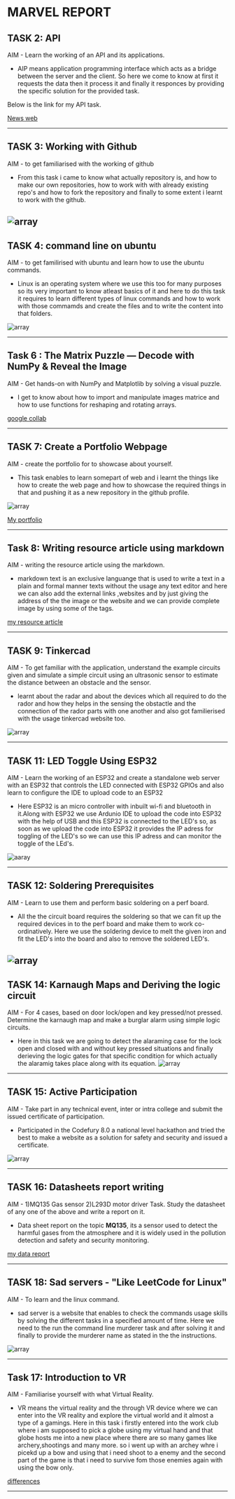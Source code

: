 # MARVEL REPORT
## TASK 2: API
AIM - Learn the working of an API and its applications.
- AIP means application programming interface which acts as a bridge between the server and the  client.
So here we come to know at first it requests the data then it  process it and finally it responces by providing the specific solution for the provided task.

Below is the link for my API task.

[News web]( https://vikasbhapri-1.github.io/API-task/)

---
## TASK 3: Working with Github
AIM - to get familiarised with the working of github
- From this task i came to know what actually repository is, and how to make our own repositories, how to work with with already existing repo's and how to fork the repository and finally to some extent i learnt to work with the github. 


![array](https://raw.githubusercontent.com/vikasbhapri-1/marvel-level-1/refs/heads/main/gittask.png)
---

## TASK 4: command line on ubuntu
AIM -  to get familirised with ubuntu and learn how to use the ubuntu commands.
- Linux is an operating system where we use this too for many purposes so its very important to know atleast basics of it and here to do this task it requires to learn different types of linux commands and how to work with those commamds and create the files and to write the content into that folders.

![array](https://raw.githubusercontent.com/vikasbhapri-1/marvel-level-1/refs/heads/main/ubuntu.jpg)

---
## Task 6 : The Matrix Puzzle — Decode with NumPy & Reveal the Image
AIM - Get hands-on with NumPy and Matplotlib by solving a visual puzzle.
- I get to know about how to import and manipulate images matrice and how to use functions for reshaping and rotating arrays.

[google collab](https://colab.research.google.com/drive/1aGP_bHSbfI2FU4EgcGK032tqATWjWkSH)

---
## TASK 7: Create a Portfolio Webpage
AIM - create the portfolio for to showcase about yourself. 
- This task enables to learn somepart of web and i learnt the things like how to create the web page and how to showcase the required things in that and pushing it as a new repository in the github profile.   

![array](https://raw.githubusercontent.com/vikasbhapri-1/marvel-level-1/refs/heads/main/Screenshot%202025-09-13%20143919.png)
 
[My portfolio](https://vikasbhapri-1.github.io/my-portfolio/)

----

## Task 8: Writing resource article using markdown 
AIM - writing the resource article using the markdown. 
- markdown text is an exclusive languange that is used to write a text in a plain and formal manner texts without the usage any text editor and here we can also add the external links ,websites and by just giving the address of the the image or the website and we can provide complete image by using some of the tags.

 [my resource article](https://github.com/vikasbhapri-1/markdown.cloudcomputing) 
 
 ---

## TASK 9: Tinkercad
AIM - To get familiar with the application, understand the example circuits given and simulate a simple circuit using an ultrasonic sensor to estimate the distance between an obstacle and the sensor.
- learnt about the radar and about the devices which all required to do the rador and how they helps in the sensing the obstactle and the connection of the rador parts with one another and also got familierised with the usage tinkercad website too. 

![array](https://raw.githubusercontent.com/vikasbhapri-1/marvel-level-1/refs/heads/main/tinkercad.png)

---
## TASK 11: LED Toggle Using ESP32
AIM - Learn the working of an ESP32 and create a standalone web server with an ESP32 that controls the LED connected with ESP32 GPIOs and also learn to configure the IDE to upload code to an ESP32
- Here ESP32 is an micro controller with inbuilt wi-fi and bluetooth in it.Along with ESP32 we use Ardunio IDE to upload the code into ESP32 with the help of USB and this ESP32 is connected to the LED's so, as soon as we upload the code into ESP32 it provides the IP adress for toggling of the LED's so we can use this IP adress and can monitor the toggle of the LEd's.

![aaray](https://raw.githubusercontent.com/vikasbhapri-1/marvel-level-1/refs/heads/main/ESP32.jpg)

---

## TASK 12: Soldering Prerequisites
AIM - Learn to use them and perform basic soldering on a perf board.
- All the the circuit board requires the soldering so that we can fit up the required devices in to the perf board and make them to work co-ordinatively. Here we use the soldering device to melt the given iron and fit the LED's into the board and also to remove the soldered LED's.

![array](https://raw.githubusercontent.com/vikasbhapri-1/marvel-level-1/refs/heads/main/soldering%20.jpg)
---
## TASK 14: Karnaugh Maps and Deriving the logic circuit
AIM - For 4 cases, based on door lock/open and key pressed/not pressed. Determine the karnaugh map and make a burglar alarm using simple logic circuits.
- Here in this task we are going to detect the alaraming case for the lock open and closed with and without key pressed situations and finally derieving the logic gates for that specific condition for which actually the alaramig takes place along with its equation.
![array](https://raw.githubusercontent.com/vikasbhapri-1/marvel-level-1/refs/heads/main/kmap.jpg)

---
## TASK 15: Active Participation
AIM - Take part in any technical event, inter or intra college and submit the issued certificate of participation.
- Participated in the Codefury 8.0 a national level hackathon and tried the best to make a website as a solution for safety and security and issued a certificate.

![array](https://raw.githubusercontent.com/vikasbhapri-1/marvel-level-1/refs/heads/main/certificate%20%20-%20Copy.jpg)

---
## TASK 16: Datasheets report writing
AIM - 1)MQ135 Gas sensor 2)L293D motor driver Task. Study the datasheet of any one of the above and write a report on it.
- Data sheet report on the topic **MQ135**, its a sensor used to detect the harmful gases from the atmosphere and it is widely used in the pollution detection and safety and security monitoring.

[my data report](https://github.com/vikasbhapri-1/data-report-)

---
## TASK 18: Sad servers - "Like LeetCode for Linux"
AIM - To learn and the linux command.
- sad server is a website that enables to check the commands usage skills by solving the different tasks in a specified amount of time. Here we need to the run the command line murderer task and after solving it and finally to provide the murderer name as stated in the the instructions.

![array](https://raw.githubusercontent.com/vikasbhapri-1/marvel-level-1/refs/heads/main/sadserver.png)

---
## Task 17: Introduction to VR

AIM - Familiarise yourself with what Virtual Reality.

- VR means the virtual reality and the through VR device where we can enter into the VR reality and explore the virtual world and it almost a type of a gamings.
Here in this task i firstly entered into the work club where i am supposed to pick a globe using my virtual hand and that globe hosts me into a new place where there are so many games like archery,shootings and many more. so i went up with an archey whre i picekd up a bow and using that i need shoot to a enemy and the second part of the game is that i need to survive fom those enemies again with using the bow only.

[differences](https://github.com/vikasbhapri-1/marvel-level-1/blob/main/VR_vs_AR_Differences.pdf)

---






